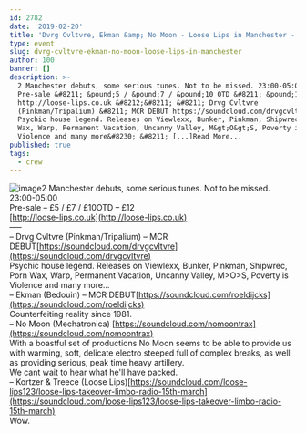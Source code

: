 ```yaml
---
id: 2782
date: '2019-02-20'
title: 'Dvrg Cvltvre, Ekman &amp; No Moon - Loose Lips in Manchester - Loose Lips'
type: event
slug: dvrg-cvltvre-ekman-no-moon-loose-lips-in-manchester
author: 100
banner: []
description: >-
  2 Manchester debuts, some serious tunes. Not to be missed. 23:00-05:00
  Pre-sale &#8211; &pound;5 / &pound;7 / &pound;10 OTD &#8211; &pound;12
  http://loose-lips.co.uk &#8212;&#8211; &#8211; Drvg Cvltvre
  (Pinkman/Tripalium) &#8211; MCR DEBUT https://soundcloud.com/drvgcvltvre
  Psychic house legend. Releases on Viewlexx, Bunker, Pinkman, Shipwrec, Porn
  Wax, Warp, Permanent Vacation, Uncanny Valley, M&gt;O&gt;S, Poverty is
  Violence and many more&#8230; &#8211; [...]Read More...
published: true
tags:
  - crew
---
```

![image](../undefined)2 Manchester debuts, some serious tunes. Not to be missed.  
23:00-05:00  
Pre-sale – £5 / £7 / £10OTD – £12  
[http://loose-lips.co.uk](http://loose-lips.co.uk)  
—–  
– Drvg Cvltvre (Pinkman/Tripalium) – MCR DEBUT[https://soundcloud.com/drvgcvltvre](https://soundcloud.com/drvgcvltvre)  
Psychic house legend. Releases on Viewlexx, Bunker, Pinkman, Shipwrec, Porn Wax, Warp, Permanent Vacation, Uncanny Valley, M>O>S, Poverty is Violence and many more…  
– Ekman (Bedouin) – MCR DEBUT[https://soundcloud.com/roeldijcks](https://soundcloud.com/roeldijcks)  
Counterfeiting reality since 1981.  
– No Moon (Mechatronica) [https://soundcloud.com/nomoontrax](https://soundcloud.com/nomoontrax)  
With a boastful set of productions No Moon seems to be able to provide us with warming, soft, delicate electro steeped full of complex breaks, as well as providing serious, peak time heavy artillery.  
We cant wait to hear what he'll have packed.  
– Kortzer & Treece (Loose Lips)[https://soundcloud.com/loose-lips123/loose-lips-takeover-limbo-radio-15th-march](https://soundcloud.com/loose-lips123/loose-lips-takeover-limbo-radio-15th-march)  
Wow.